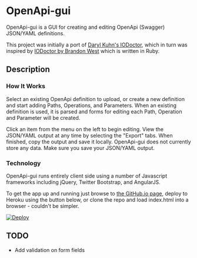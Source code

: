 OpenApi-gui
===========

OpenApi-gui is a GUI for creating and editing OpenApi (Swagger) JSON/YAML definitions. 

This project was initially a port of [Daryl Kuhn's IODoctor](https://github.com/darrylkuhn/iodoctor/tree/angular-port), which in turn was inspired by [IODoctor by Brandon West](https://github.com/brandonmwest/iodoctor) which is written in Ruby.

Description
-----------
### How It Works

Select an existing OpenApi definition to upload, or create a new definition and start adding Paths, Operations, and Parameters. When an existing definition is used, it is parsed and forms for editing each Path, Operation and Parameter will be created.

Click an item from the menu on the left to begin editing. View the JSON/YAML output at any time by selecting the "Export" tabs. When finished, copy the output and save it locally. OpenApi-gui does not currently store any data. Make sure you save your JSON/YAML output.

### Technology

OpenApi-gui runs entirely client side using a number of Javascript frameworks including jQuery, Twitter Bootstrap, and AngularJS.

To get the app up and running just browse to [the GitHub.io page](https://github.io/mermade/openapi-gui), deploy to Heroku using the button below, or clone the repo and load index.html into a browser - couldn't be simpler.

[![Deploy](https://www.herokucdn.com/deploy/button.svg)](https://heroku.com/deploy)

TODO
----

* Add validation on form fields

